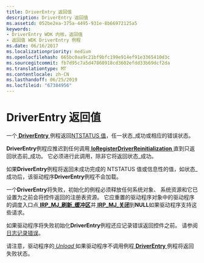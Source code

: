 ```yaml
---
title: DriverEntry 返回值
description: DriverEntry 返回值
ms.assetid: 052be2ea-375a-4495-931e-8b66972125a5
keywords:
- DriverEntry WDK 内核，返回值
- 返回值 WDK DriverEntry 例程
ms.date: 06/16/2017
ms.localizationpriority: medium
ms.openlocfilehash: 665bc0aa9c21bf9bfc199e914ef91e3365410d3c
ms.sourcegitcommit: fb7d95c7a5d47860918cd3602efdd33b69dcf2da
ms.translationtype: MT
ms.contentlocale: zh-CN
ms.lasthandoff: 06/25/2019
ms.locfileid: "67384956"
---
```

# <a name="driverentry-return-values"></a>DriverEntry 返回值





一个[ **DriverEntry** ](https://docs.microsoft.com/windows-hardware/drivers/ddi/content/wdm/nc-wdm-driver_initialize)例程返回[NTSTATUS 值](ntstatus-values.md)，任一状态\_成功或相应的错误状态。

**DriverEntry**例程应推迟到任何调用[ **IoRegisterDriverReinitialization** ](https://docs.microsoft.com/windows-hardware/drivers/ddi/content/ntddk/nf-ntddk-ioregisterdriverreinitialization)直到只返回状态前\_成功。 它必须进行此调用，除非它将返回状态\_成功。

如果**DriverEntry**例程将返回未成功完成的 NTSTATUS 值或信息性的值，如状态\_成功后，该驱动程序**DriverEntry**例程不会加载。

一个**DriverEntry**将失败，初始化的例程必须释放任何系统对象、 系统资源和它已设置为之前会将控件返回的注册表资源。 它应重置的驱动程序对象中的驱动程序的调度入口点[ **IRP\_MJ\_刷新\_缓冲区**](https://docs.microsoft.com/windows-hardware/drivers/kernel/irp-mj-flush-buffers)并[ **IRP\_MJ\_关闭**](https://docs.microsoft.com/windows-hardware/drivers/kernel/irp-mj-shutdown)到**NULL**如果驱动程序支持这些请求。

如果驱动程序将失败初始化**DriverEntry**例程还应记录错误返回控件之前。 请参阅[日志记录错误](logging-errors.md)。

请注意，驱动程序的[ *Unload* ](https://docs.microsoft.com/windows-hardware/drivers/ddi/content/wdm/nc-wdm-driver_unload)如果驱动程序不调用例程[ **DriverEntry** ](https://docs.microsoft.com/windows-hardware/drivers/ddi/content/wdm/nc-wdm-driver_initialize)例程将返回失败状态。

 

 




